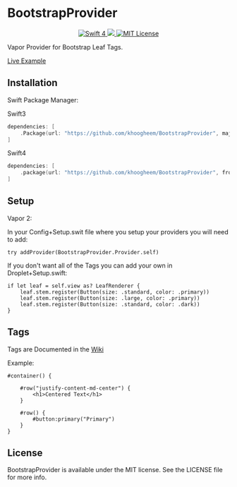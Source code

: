 # BootstrapProvider

<p align="center">
    <a href="https://swift.org">
        <img src="http://img.shields.io/badge/swift-4-brightgreen.svg" alt="Swift 4">
    </a>
    <a href="http://vapor.codes">
        <img src="https://img.shields.io/badge/Vapor-2-F6CBCA.svg"">
    </a>
    <a href="LICENSE">
        <img src="http://img.shields.io/badge/license-MIT-brightgreen.svg" alt="MIT License">
    </a>
</p>

Vapor Provider for Bootstrap Leaf Tags.

[Live Example](https://bootstrap-provider.vapor.cloud)

## Installation


Swift Package Manager:

Swift3
```swift
dependencies: [
    .Package(url: "https://github.com/khoogheem/BootstrapProvider", majorVersion: 0)
]
```
Swift4
```swift
dependencies: [
    .package(url: "https://github.com/khoogheem/BootstrapProvider", from: "0.5.0"),
]
```


## Setup

Vapor 2:

In your Config+Setup.swit file where you setup your providers you will need to add:
```
try addProvider(BootstrapProvider.Provider.self)
```

If you don't want all of the Tags you can add your own in Droplet+Setup.swift:
```
if let leaf = self.view as? LeafRenderer {
    leaf.stem.register(Button(size: .standard, color: .primary))
    leaf.stem.register(Button(size: .large, color: .primary))
    leaf.stem.register(Button(size: .standard, color: .dark))
}
```

## Tags

Tags are Documented in the [Wiki](https://github.com/khoogheem/BootstrapProvider/wiki)

Example: 
```
#container() {

    #row("justify-content-md-center") {
        <h1>Centered Text</h1>
    }

    #row() {
        #button:primary("Primary")
    }
}

```


## License

BootstrapProvider is available under the MIT license. See the LICENSE file for more info.

